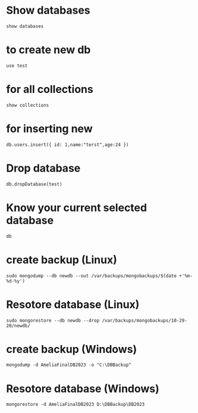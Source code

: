 #  Show databases
``` show databases ```
# to create new db
```use test```
# for all collections
```show collections```
# for inserting new 
```db.users.insert({ id: 1,name:"terst",age:24 })```
# Drop database
```db.dropDatabase(test)  ```
# Know your current selected database
```db```
# create backup (Linux)
```sudo mongodump --db newdb --out /var/backups/mongobackups/$(date +'%m-%d-%y')```

# Resotore database (Linux)
```sudo mongorestore --db newdb --drop /var/backups/mongobackups/10-29-20/newdb/```
# create backup (Windows)
```mongodump -d AmeliaFinalDB2023 -o "C:\DBBackup"```
# Resotore database (Windows)

```mongorestore -d AmeliaFinalDB2023 D:\DBBackup\DB2023```